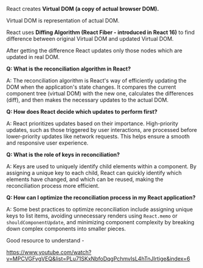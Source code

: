 React creates **Virtual DOM (a copy of actual browser DOM).**  

Virtual DOM is representation of actual DOM.

React uses **Diffing Algorithm (React Fiber - introduced in React 16)** to find difference between original Virtual DOM and updated Virtual DOM. 

After getting the difference React updates only those nodes which are updated in real DOM.

**Q: What is the reconciliation algorithm in React?**

A: The reconciliation algorithm is React's way of efficiently 
updating the DOM when the application's state changes. It compares the 
current component tree (virtual DOM) with the new one, calculates the 
differences (diff), and then makes the necessary updates to the actual 
DOM.

**Q: How does React decide which updates to perform first?**

A: React prioritizes updates based on their importance. High-priority
 updates, such as those triggered by user interactions, are processed 
before lower-priority updates like network requests. This helps ensure a
 smooth and responsive user experience.

**Q: What is the role of keys in reconciliation?**

A: Keys are used to uniquely identify child elements within a 
component. By assigning a unique key to each child, React can quickly 
identify which elements have changed, and which can be reused, making 
the reconciliation process more efficient.

**Q: How can I optimize the reconciliation process in my React application?**

A: Some best practices to optimize reconciliation include assigning 
unique keys to list items, avoiding unnecessary renders using `React.memo` or `shouldComponentUpdate`, and minimizing component complexity by breaking down complex components into smaller pieces.

Good resource to understand -

https://www.youtube.com/watch?v=MPCVGFvgVEQ&list=PLu71SKxNbfoDqgPchmvIsL4hTnJIrtige&index=6